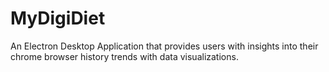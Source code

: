 # MyDigiDiet
An Electron Desktop Application that provides users with insights into their chrome browser history trends with data visualizations.
